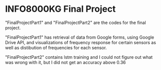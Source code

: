 # INFO8000KG Final Project
 
"FinalProjectPart1" and "FinalProjectPart2" are the codes for the final project.

"FinalProjectPart1" has retrieval of data from Google forms, using Google Drive API, and visualizations of frequency response for certain sensors as well as distibution of frequencies for each sensor.

"FinalProjectPart2" contains lstm training and I could not figure out what was wrong with it, but I did not get an accuracy above 0.36

